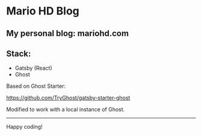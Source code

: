 # Mario HD Blog

## My personal blog: mariohd.com

## Stack:

* Gatsby (React)
* Ghost

Based on Ghost Starter:

https://github.com/TryGhost/gatsby-starter-ghost

Modified to work with a local instance of Ghost.
___

Happy coding!

